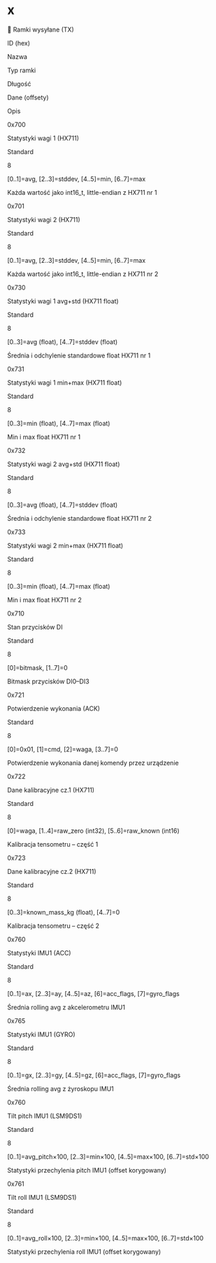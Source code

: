 # x
📱 Ramki wysyłane (TX)

ID (hex)

Nazwa

Typ ramki

Długość

Dane (offsety)

Opis

0x700

Statystyki wagi 1 (HX711)

Standard

8

[0..1]=avg, [2..3]=stddev, [4..5]=min, [6..7]=max

Każda wartość jako int16_t, little-endian z HX711 nr 1

0x701

Statystyki wagi 2 (HX711)

Standard

8

[0..1]=avg, [2..3]=stddev, [4..5]=min, [6..7]=max

Każda wartość jako int16_t, little-endian z HX711 nr 2

0x730

Statystyki wagi 1 avg+std (HX711 float)

Standard

8

[0..3]=avg (float), [4..7]=stddev (float)

Średnia i odchylenie standardowe float HX711 nr 1

0x731

Statystyki wagi 1 min+max (HX711 float)

Standard

8

[0..3]=min (float), [4..7]=max (float)

Min i max float HX711 nr 1

0x732

Statystyki wagi 2 avg+std (HX711 float)

Standard

8

[0..3]=avg (float), [4..7]=stddev (float)

Średnia i odchylenie standardowe float HX711 nr 2

0x733

Statystyki wagi 2 min+max (HX711 float)

Standard

8

[0..3]=min (float), [4..7]=max (float)

Min i max float HX711 nr 2

0x710

Stan przycisków DI

Standard

8

[0]=bitmask, [1..7]=0

Bitmask przycisków DI0–DI3

0x721

Potwierdzenie wykonania (ACK)

Standard

8

[0]=0x01, [1]=cmd, [2]=waga, [3..7]=0

Potwierdzenie wykonania danej komendy przez urządzenie

0x722

Dane kalibracyjne cz.1 (HX711)

Standard

8

[0]=waga, [1..4]=raw_zero (int32), [5..6]=raw_known (int16)

Kalibracja tensometru – część 1

0x723

Dane kalibracyjne cz.2 (HX711)

Standard

8

[0..3]=known_mass_kg (float), [4..7]=0

Kalibracja tensometru – część 2

0x760

Statystyki IMU1 (ACC)

Standard

8

[0..1]=ax, [2..3]=ay, [4..5]=az, [6]=acc_flags, [7]=gyro_flags

Średnia rolling avg z akcelerometru IMU1

0x765

Statystyki IMU1 (GYRO)

Standard

8

[0..1]=gx, [2..3]=gy, [4..5]=gz, [6]=acc_flags, [7]=gyro_flags

Średnia rolling avg z żyroskopu IMU1

0x760

Tilt pitch IMU1 (LSM9DS1)

Standard

8

[0..1]=avg_pitch×100, [2..3]=min×100, [4..5]=max×100, [6..7]=std×100

Statystyki przechylenia pitch IMU1 (offset korygowany)

0x761

Tilt roll IMU1 (LSM9DS1)

Standard

8

[0..1]=avg_roll×100, [2..3]=min×100, [4..5]=max×100, [6..7]=std×100

Statystyki przechylenia roll IMU1 (offset korygowany)
